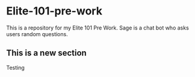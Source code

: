 # Elite-101-pre-work
This is a repository for my Elite 101 Pre Work.
Sage is a chat bot who asks users random questions. 

## This is a new section
Testing <br/>
